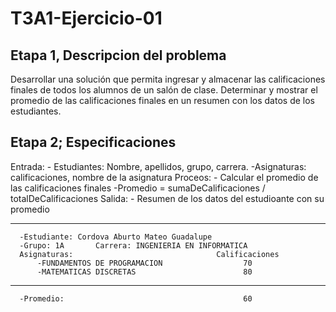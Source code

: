 # T3A1-Ejercicio-01

## Etapa 1, Descripcion del problema
Desarrollar una solución que permita ingresar y almacenar las calificaciones finales de todos los alumnos de un salón de clase. Determinar y mostrar el promedio de las calificaciones finales en un resumen con los datos de los estudiantes.

## Etapa 2; Especificaciones
Entrada:
      - Estudiantes: Nombre, apellidos, grupo, carrera.
      -Asignaturas: calificaciones, nombre de la asignatura
Proceos:
      - Calcular el promedio de las calificaciones finales
      -Promedio = sumaDeCalificaciones / totalDeCalificaciones
Salida:
      - Resumen de los datos del estudioante con su promedio
      
-----------------------------------------------------------------
      -Estudiante: Cordova Aburto Mateo Guadalupe
      -Grupo: 1A       Carrera: INGENIERIA EN INFORMATICA
      Asignaturas:                                Calificaciones
          -FUNDAMENTOS DE PROGRAMACION                  70
          -MATEMATICAS DISCRETAS                        80
------------------------------------------------------------------
      -Promedio:                                        60
